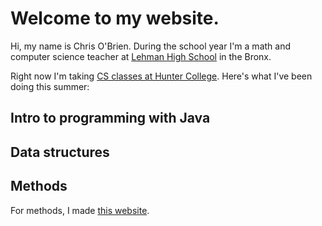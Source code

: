 # Welcome to my website. 
Hi, my name is Chris O'Brien.  During the school year I'm a math and computer science teacher at [Lehman High School](https://lehmanhs.com/) in the Bronx.

Right now I'm taking [CS classes at Hunter College](https://info.huntercs.org/). Here's what I've been doing this summer:

## Intro to programming with Java

## Data structures

## Methods
For methods, I made [this website](https://cobrien-teach.github.io/nycscertweb/).
